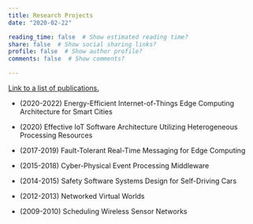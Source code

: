 ```yaml
---
title: Research Projects
date: "2020-02-22"

reading_time: false  # Show estimated reading time?
share: false  # Show social sharing links?
profile: false  # Show author profile?
comments: false  # Show comments?

---
```


[Link to a list of publications.](../publication/)

* (2020-2022) Energy-Efficient Internet-of-Things Edge Computing Architecture for Smart Cities

* (2020) Effective IoT Software Architecture Utilizing Heterogeneous Processing Resources

* (2017-2019) Fault-Tolerant Real-Time Messaging for Edge Computing

* (2015-2018) Cyber-Physical Event Processing Middleware

* (2014-2015) Safety Software Systems Design for Self-Driving Cars

* (2012-2013) Networked Virtual Worlds

* (2009-2010) Scheduling Wireless Sensor Networks
